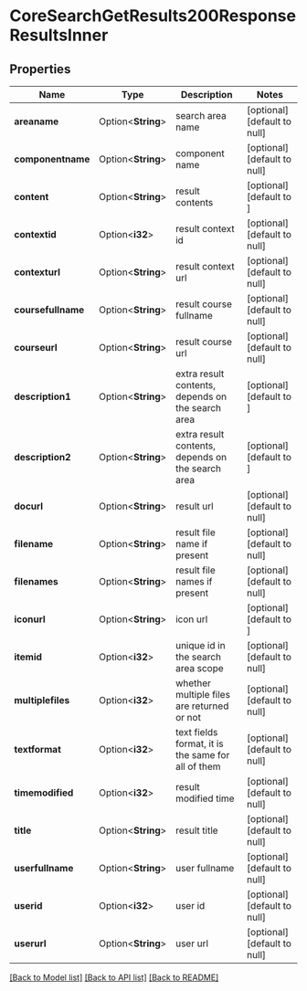 # CoreSearchGetResults200ResponseResultsInner

## Properties

Name | Type | Description | Notes
------------ | ------------- | ------------- | -------------
**areaname** | Option<**String**> | search area name | [optional][default to null]
**componentname** | Option<**String**> | component name | [optional][default to null]
**content** | Option<**String**> | result contents | [optional][default to ]
**contextid** | Option<**i32**> | result context id | [optional][default to null]
**contexturl** | Option<**String**> | result context url | [optional][default to null]
**coursefullname** | Option<**String**> | result course fullname | [optional][default to null]
**courseurl** | Option<**String**> | result course url | [optional][default to null]
**description1** | Option<**String**> | extra result contents, depends on the search area | [optional][default to ]
**description2** | Option<**String**> | extra result contents, depends on the search area | [optional][default to ]
**docurl** | Option<**String**> | result url | [optional][default to null]
**filename** | Option<**String**> | result file name if present | [optional][default to null]
**filenames** | Option<**String**> | result file names if present | [optional][default to null]
**iconurl** | Option<**String**> | icon url | [optional][default to ]
**itemid** | Option<**i32**> | unique id in the search area scope | [optional][default to null]
**multiplefiles** | Option<**i32**> | whether multiple files are returned or not | [optional][default to null]
**textformat** | Option<**i32**> | text fields format, it is the same for all of them | [optional][default to null]
**timemodified** | Option<**i32**> | result modified time | [optional][default to null]
**title** | Option<**String**> | result title | [optional][default to null]
**userfullname** | Option<**String**> | user fullname | [optional][default to null]
**userid** | Option<**i32**> | user id | [optional][default to null]
**userurl** | Option<**String**> | user url | [optional][default to null]

[[Back to Model list]](../README.md#documentation-for-models) [[Back to API list]](../README.md#documentation-for-api-endpoints) [[Back to README]](../README.md)


